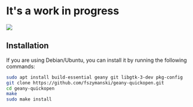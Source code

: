 # It's a work in progress

![](https://user-images.githubusercontent.com/25827968/93984263-dc7dda80-fd83-11ea-8513-c396f1278b0a.png)

## Installation

If you are using Debian/Ubuntu, you can install it by running the following commands:
```sh
sudo apt install build-essential geany git libgtk-3-dev pkg-config
git clone https://github.com/fszymanski/geany-quickopen.git
cd geany-quickopen
make
sudo make install
```
